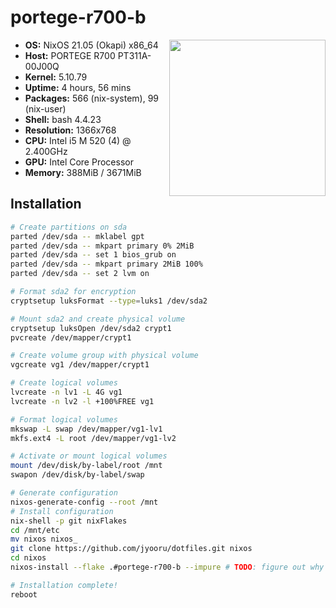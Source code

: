# portege-r700-b

<img src="https://external-content.duckduckgo.com/iu/?u=https%3A%2F%2Fi1.wp.com%2Fbiareview.com%2Fwp-content%2Fuploads%2F2017%2F05%2FToshiba-Portege-R700.png%3Ffit%3D629%252C372%26ssl%3D1&f=1&nofb=1" align="right" height="250px">

- **OS:** NixOS 21.05 (Okapi) x86_64
- **Host:** PORTEGE R700 PT311A-00J00Q
- **Kernel:** 5.10.79
- **Uptime:** 4 hours, 56 mins
- **Packages:** 566 (nix-system), 99 (nix-user)
- **Shell:** bash 4.4.23
- **Resolution:** 1366x768
- **CPU:** Intel i5 M 520 (4) @ 2.400GHz
- **GPU:** Intel Core Processor
- **Memory:** 388MiB / 3671MiB

## Installation

```sh
# Create partitions on sda
parted /dev/sda -- mklabel gpt
parted /dev/sda -- mkpart primary 0% 2MiB
parted /dev/sda -- set 1 bios_grub on
parted /dev/sda -- mkpart primary 2MiB 100%
parted /dev/sda -- set 2 lvm on

# Format sda2 for encryption
cryptsetup luksFormat --type=luks1 /dev/sda2

# Mount sda2 and create physical volume
cryptsetup luksOpen /dev/sda2 crypt1
pvcreate /dev/mapper/crypt1

# Create volume group with physical volume
vgcreate vg1 /dev/mapper/crypt1

# Create logical volumes
lvcreate -n lv1 -L 4G vg1
lvcreate -n lv2 -l +100%FREE vg1

# Format logical volumes
mkswap -L swap /dev/mapper/vg1-lv1
mkfs.ext4 -L root /dev/mapper/vg1-lv2

# Activate or mount logical volumes
mount /dev/disk/by-label/root /mnt
swapon /dev/disk/by-label/swap

# Generate configuration
nixos-generate-config --root /mnt
# Install configuration
nix-shell -p git nixFlakes
cd /mnt/etc
mv nixos nixos_
git clone https://github.com/jyooru/dotfiles.git nixos
cd nixos
nixos-install --flake .#portege-r700-b --impure # TODO: figure out why --impure is needed

# Installation complete!
reboot
```
